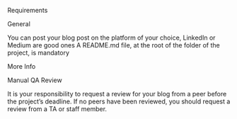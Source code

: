 Requirements

General

You can post your blog post on the platform of your choice, LinkedIn or Medium are good ones
A README.md file, at the root of the folder of the project, is mandatory

More Info

Manual QA Review

It is your responsibility to request a review for your blog from a peer before the project’s deadline. If no peers have been reviewed, you should request a review from a TA or staff member.

